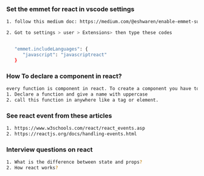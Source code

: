 ### Set the emmet for react in vscode settings
```bash
1. follow this medium doc: https://medium.com/@eshwaren/enable-emmet-support-for-jsx-in-visual-studio-code-react-f1f5dfe8809c

2. Got to settings > user > Extensions> then type these codes


   "emmet.includeLanguages": {
      "javascript": "javascriptreact"
   }
```

### How To declare a component in react?
```bash
every function is component in react. To create a component you have to follow these two things:
1. Declare a function and give a name with uppercase
2. call this function in anywhere like a tag or element.
```

### See react event from these articles
```bash
1. https://www.w3schools.com/react/react_events.asp
2. https://reactjs.org/docs/handling-events.html
```

### Interview questions on react
```bash
1. What is the difference between state and props?
2. How react works?
```